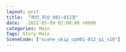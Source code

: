 ```yaml
---
layout: post
title:  "메인_회상_001~012장"
date:   2022-05-09 02:00:00 +0000
categories: Main
Tags: Story Main
SceneCode: ["scene_skip_cp001-012_q1_s10"]
---
```

